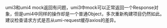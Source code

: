 umi3和umi4 mock返回有问题，umi3中mock可以正常返回一个Response对象，但是umi4中同样的操作却是一个普通Object，多次重新构建项目仍然如此。建议检查请求方式是否从umi-request缓存axios的差异。
